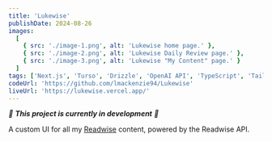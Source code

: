 ```yaml
---
title: 'Lukewise'
publishDate: 2024-08-26
images:
  [
    { src: './image-1.png', alt: 'Lukewise home page.' },
    { src: './image-2.png', alt: 'Lukewise Daily Review page.' },
    { src: './image-3.png', alt: 'Lukewise "My Content" page.' }
  ]
tags: ['Next.js', 'Turso', 'Drizzle', 'OpenAI API', 'TypeScript', 'Tailwind']
codeUrl: 'https://github.com/lmackenzie94/Lukewise'
liveUrl: 'https://lukewise.vercel.app/'
---
```


_🚧 **This project is currently in development** 🚧_

A custom UI for all my <a href="https://readwise.io/" target="_blank" rel="noopener noreferrer">Readwise</a> content, powered by the Readwise API.
